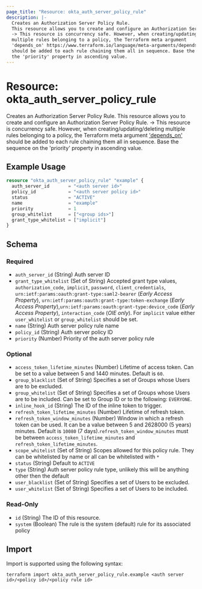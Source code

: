 ```yaml
---
page_title: "Resource: okta_auth_server_policy_rule"
description: |-
  Creates an Authorization Server Policy Rule.
  This resource allows you to create and configure an Authorization Server Policy Rule.
  -> This resource is concurrency safe. However, when creating/updating/deleting
  multiple rules belonging to a policy, the Terraform meta argument
  'depends_on' https://www.terraform.io/language/meta-arguments/depends_on
  should be added to each rule chaining them all in sequence. Base the sequence on
  the 'priority' property in ascending value.
---
```


# Resource: okta_auth_server_policy_rule

Creates an Authorization Server Policy Rule.
This resource allows you to create and configure an Authorization Server Policy Rule.
-> This resource is concurrency safe. However, when creating/updating/deleting
multiple rules belonging to a policy, the Terraform meta argument
['depends_on'](https://www.terraform.io/language/meta-arguments/depends_on)
should be added to each rule chaining them all in sequence. Base the sequence on
the 'priority' property in ascending value.

## Example Usage

```terraform
resource "okta_auth_server_policy_rule" "example" {
  auth_server_id       = "<auth server id>"
  policy_id            = "<auth server policy id>"
  status               = "ACTIVE"
  name                 = "example"
  priority             = 1
  group_whitelist      = ["<group ids>"]
  grant_type_whitelist = ["implicit"]
}
```

<!-- schema generated by tfplugindocs -->
## Schema

### Required

- `auth_server_id` (String) Auth server ID
- `grant_type_whitelist` (Set of String) Accepted grant type values, `authorization_code`, `implicit`, `password`, `client_credentials`, `urn:ietf:params:oauth:grant-type:saml2-bearer` (*Early Access Property*), `urn:ietf:params:oauth:grant-type:token-exchange` (*Early Access Property*),`urn:ietf:params:oauth:grant-type:device_code` (*Early Access Property*), `interaction_code` (*OIE only*). For `implicit` value either `user_whitelist` or `group_whitelist` should be set.
- `name` (String) Auth server policy rule name
- `policy_id` (String) Auth server policy ID
- `priority` (Number) Priority of the auth server policy rule

### Optional

- `access_token_lifetime_minutes` (Number) Lifetime of access token. Can be set to a value between 5 and 1440 minutes. Default is `60`.
- `group_blacklist` (Set of String) Specifies a set of Groups whose Users are to be excluded.
- `group_whitelist` (Set of String) Specifies a set of Groups whose Users are to be included. Can be set to Group ID or to the following: `EVERYONE`.
- `inline_hook_id` (String) The ID of the inline token to trigger.
- `refresh_token_lifetime_minutes` (Number) Lifetime of refresh token.
- `refresh_token_window_minutes` (Number) Window in which a refresh token can be used. It can be a value between 5 and 2628000 (5 years) minutes. Default is `10080` (7 days).`refresh_token_window_minutes` must be between `access_token_lifetime_minutes` and `refresh_token_lifetime_minutes`.
- `scope_whitelist` (Set of String) Scopes allowed for this policy rule. They can be whitelisted by name or all can be whitelisted with ` * `
- `status` (String) Default to `ACTIVE`
- `type` (String) Auth server policy rule type, unlikely this will be anything other then the default
- `user_blacklist` (Set of String) Specifies a set of Users to be excluded.
- `user_whitelist` (Set of String) Specifies a set of Users to be included.

### Read-Only

- `id` (String) The ID of this resource.
- `system` (Boolean) The rule is the system (default) rule for its associated policy

## Import

Import is supported using the following syntax:

```shell
terraform import okta_auth_server_policy_rule.example <auth server id>/<policy id>/<policy rule id>
```
